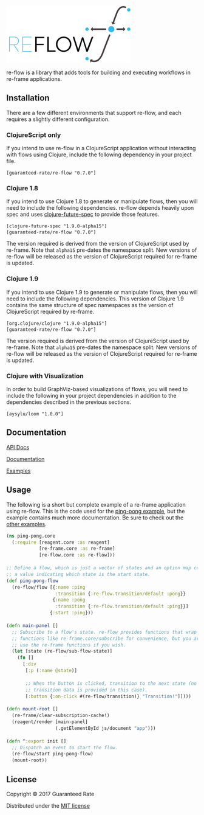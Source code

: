 ![re-flow logo](/images/re-flow.png)

re-flow is a library that adds tools for building and executing workflows in
re-frame applications.


## Installation

There are a few different environments that support re-flow, and each requires a
slightly different configuration.

### ClojureScript only

If you intend to use re-flow in a ClojureScript application without interacting
with flows using Clojure, include the following dependency in your project file.

```
[guaranteed-rate/re-flow "0.7.0"]
```

### Clojure 1.8

If you intend to use Clojure 1.8 to generate or manipulate flows, then you will
need to include the following dependencies. re-flow depends heavily upon spec
and uses [clojure-future-spec](https://github.com/tonsky/clojure-future-spec) to
provide those features.

```
[clojure-future-spec "1.9.0-alpha15"]
[guaranteed-rate/re-flow "0.7.0"]
```

The version required is derived from the version of ClojureScript used by
re-frame. Note that `alpha15` pre-dates the namespace split. New versions of
re-flow will be released as the version of ClojureScript required for re-frame
is updated.


### Clojure 1.9

If you intend to use Clojure 1.9 to generate or manipulate flows, then you will
need to include the following dependencies. This version of Clojure 1.9 contains
the same structure of spec namespaces as the version of ClojureScript required
by re-frame.

```
[org.clojure/clojure "1.9.0-alpha15"]
[guaranteed-rate/re-flow "0.7.0"]
```

The version required is derived from the version of ClojureScript used by
re-frame. Note that `alpha15` pre-dates the namespace split. New versions of
re-flow will be released as the version of ClojureScript required for re-frame
is updated.

### Clojure with Visualization

In order to build GraphViz-based visualizations of flows, you will need to
include the following in your project dependencies in addition to the
dependencies described in the previous sections.

```
[aysylu/loom "1.0.0"]
```


## Documentation

[API Docs](https://guaranteed-rate.github.io/re-flow)

[Documentation](/doc)

[Examples](/examples)


## Usage

The following is a short but complete example of a re-frame application using
re-flow. This is the code used for the [ping-pong example](/examples/ping-pong),
but the example contains much more documentation. Be sure to check out the
[other examples](/examples).


```clojure
(ns ping-pong.core
  (:require [reagent.core :as reagent]
            [re-frame.core :as re-frame]
            [re-flow.core :as re-flow]))

;; Define a flow, which is just a vector of states and an option map containing
;; a value indicating which state is the start state.
(def ping-pong-flow
  (re-flow/flow [{:name :ping
                  :transition {:re-flow.transition/default :pong}}
                 {:name :pong
                  :transition {:re-flow.transition/default :ping}}]
                {:start :ping}))

(defn main-panel []
  ;; Subscribe to a flow's state. re-flow provides functions that wrap re-frame
  ;; functions like re-frame.core/subscribe for convenience, but you are free to
  ;; use the re-frame functions if you wish.
  (let [state (re-flow/sub-flow-state)]
    (fn []
      [:div
       [:p (:name @state)]

       ;; When the button is clicked, transition to the next state (no
       ;; transition data is provided in this case).
       [:button {:on-click #(re-flow/transition)} "Transition!"]])))

(defn mount-root []
  (re-frame/clear-subscription-cache!)
  (reagent/render [main-panel]
                  (.getElementById js/document "app")))

(defn ^:export init []
  ;; Dispatch an event to start the flow.
  (re-flow/start ping-pong-flow)
  (mount-root))
```

## License

Copyright © 2017 Guaranteed Rate

Distributed under the [MIT license](LICENSE)
